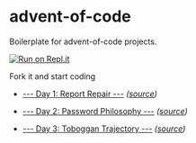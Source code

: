 # advent-of-code
Boilerplate for advent-of-code projects.

[![Run on Repl.it](https://repl.it/badge/github/rihdus/advent-of-code)](https://repl.it/github/rihdus/advent-of-code)

Fork it and start coding

- [--- Day 1: Report Repair ---](https://github.com/rihdus/advent-of-code/tree/main/2020/day-1) *([source](https://adventofcode.com/2020/day/1))*

- [--- Day 2: Password Philosophy ---](https://github.com/rihdus/advent-of-code/tree/main/2020/day-2) *([source](https://adventofcode.com/2020/day/2))*

- [--- Day 3: Toboggan Trajectory ---](https://github.com/rihdus/advent-of-code/tree/main/2020/day-3) *([source](https://adventofcode.com/2020/day/3))*
